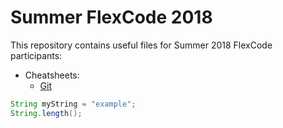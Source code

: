 # Summer FlexCode 2018

This repository contains useful files for Summer 2018 FlexCode participants:

* Cheatsheets:
	* [Git](./cheatsheets/git.md)

```java
String myString = "example";
String.length();

```
